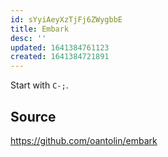 ```yaml
---
id: sYyiAeyXzTjFj6ZWygbbE
title: Embark
desc: ''
updated: 1641384761123
created: 1641384721891
---
```


Start with `C-;`.

## Source

https://github.com/oantolin/embark
